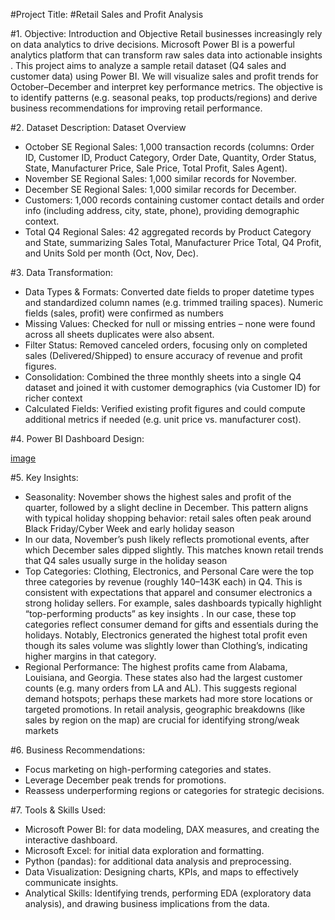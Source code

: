 #Project Title:
#Retail Sales and Profit Analysis 

#1. Objective:
Introduction and Objective
Retail businesses increasingly rely on data analytics to drive decisions. Microsoft Power BI is a powerful analytics platform that can transform raw sales data into actionable insights
. This project aims to analyze a sample retail dataset (Q4 sales and customer data) using Power BI. We will visualize sales and profit trends for October–December and interpret key performance metrics. The objective is to identify patterns (e.g. seasonal peaks, top products/regions) and derive business recommendations for improving retail performance.

#2. Dataset Description:
Dataset Overview
* October SE Regional Sales: 1,000 transaction records (columns: Order ID, Customer ID, Product Category, Order Date, Quantity, Order Status, State, Manufacturer Price, Sale Price, Total Profit, Sales Agent).
* November SE Regional Sales: 1,000 similar records for November.
* December SE Regional Sales: 1,000 similar records for December.
* Customers: 1,000 records containing customer contact details and order info (including address, city, state, phone), providing demographic context.
*  Total Q4 Regional Sales: 42 aggregated records by Product Category and State, summarizing Sales Total, Manufacturer Price Total, Q4 Profit, and Units Sold per month (Oct, Nov, Dec).

#3. Data Transformation:
* Data Types & Formats: Converted date fields to proper datetime types and standardized column names (e.g. trimmed trailing spaces). Numeric fields (sales, profit) were confirmed as numbers
*  Missing Values: Checked for null or missing entries – none were found across all sheets duplicates were also absent.
* Filter Status: Removed canceled orders, focusing only on completed sales (Delivered/Shipped) to ensure accuracy of revenue and profit figures.
* Consolidation: Combined the three monthly sheets into a single Q4 dataset and joined it with customer demographics (via Customer ID) for richer context
*  Calculated Fields: Verified existing profit figures and could compute additional metrics if needed (e.g. unit price vs. manufacturer cost).


#4. Power BI Dashboard Design:

[image](https://github.com/user-attachments/assets/042b1104-5920-490f-ab0b-b20de598cafe)


#5. Key Insights:
* Seasonality: November shows the highest sales and profit of the quarter, followed by a slight decline in December. This pattern aligns with typical holiday shopping behavior: retail sales often peak around Black Friday/Cyber Week and early holiday season
* In our data, November’s push likely reflects promotional events, after which December sales dipped slightly. This matches known retail trends that Q4 sales usually surge in the holiday season
* Top Categories: Clothing, Electronics, and Personal Care were the top three categories by revenue (roughly 140–143K each) in Q4. This is consistent with expectations that apparel and consumer electronics a  
  strong holiday sellers. For example, sales dashboards typically highlight “top-performing products” as key insights
. In our case, these top categories reflect consumer demand for gifts and essentials during the holidays. Notably, Electronics generated the highest total profit even though its sales volume was slightly lower than Clothing’s, indicating higher margins in that category.
* Regional Performance: The highest profits came from Alabama, Louisiana, and Georgia. These states also had the largest customer counts (e.g. many orders from LA and AL). This suggests regional demand hotspots; perhaps these markets had more store locations or targeted promotions. In retail analysis, geographic breakdowns (like sales by region on the map) are crucial for identifying strong/weak markets

#6. Business Recommendations:

* Focus marketing on high-performing categories and states.
* Leverage December peak trends for promotions.
* Reassess underperforming regions or categories for strategic decisions.


#7. Tools & Skills Used:

* Microsoft Power BI: for data modeling, DAX measures, and creating the interactive dashboard.
* Microsoft Excel: for initial data exploration and formatting.
* Python (pandas): for additional data analysis and preprocessing.
*  Data Visualization: Designing charts, KPIs, and maps to effectively communicate insights.
*  Analytical Skills: Identifying trends, performing EDA (exploratory data analysis), and drawing business implications from the data.



